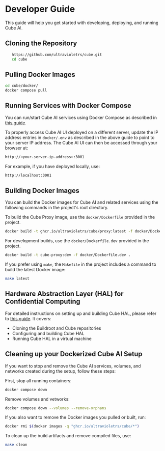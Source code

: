 # Developer Guide

This guide will help you get started with developing, deploying, and running Cube AI.

## Cloning the Repository

```bash
   https://github.com/ultravioletrs/cube.git
   cd cube
```

## Pulling Docker Images

```bash
cd cube/docker/
docker compose pull
```

## Running Services with Docker Compose

You can run/start Cube AI services using Docker Compose as described in [this guide](https://github.com/ultravioletrs/cube/blob/main/hal/ubuntu/README.md).

To properly access Cube AI UI deployed on a different server, update the IP address entries in `docker/.env` as described in the above guide to point to your server IP address. The Cube AI UI can then be accessed through your browser at:

```bash
http://<your-server-ip-address>:3001
```

For example, if you have deployed locally, use:

```bash
http://localhost:3001
```

## Building Docker Images

You can build the Docker images for Cube AI and related services using the following commands in the project's root directory.

To build the Cube Proxy image, use the `docker/Dockerfile` provided in the project.

```bash
docker build -t ghcr.io/ultravioletrs/cube/proxy:latest -f docker/Dockerfile .
```

For development builds, use the `docker/Dockerfile.dev` provided in the project.

```bash
docker build -t cube-proxy:dev -f docker/Dockerfile.dev .
```

If you prefer using `make`, the `Makefile` in the project includes a command to build the latest Docker image:

```bash
make latest
```

## Hardware Abstraction Layer (HAL) for Confidential Computing

For detailed instructions on setting up and building Cube HAL, please refer to [this guide](https://github.com/ultravioletrs/cube/blob/main/hal/buildroot/README.md). It covers:

- Cloning the Buildroot and Cube repositories
- Configuring and building Cube HAL
- Running Cube HAL in a virtual machine

## Cleaning up your Dockerized Cube AI Setup

If you want to stop and remove the Cube AI services, volumes, and networks created during the setup, follow these steps:

First, stop all running containers:

```bash
docker compose down
```

Remove volumes and vetworks:

```bash
docker compose down --volumes --remove-orphans
```

If you also want to remove the Docker images you pulled or built, run:

```bash
docker rmi $(docker images -q "ghcr.io/ultravioletrs/cube/*")
```

To clean up the build artifacts and remove compiled files, use:

```bash
make clean
```
